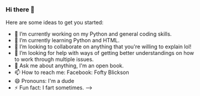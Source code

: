 ### Hi there 👋

Here are some ideas to get you started:

- 🔭 I’m currently working on my Python and general coding skills.
- 🌱 I’m currently learning Python and HTML.
- 👯 I’m looking to collaborate on anything that you're willing to explain lol!
- 🤔 I’m looking for help with ways of getting better understandings on how to work through multiple issues.
- 💬 Ask me about anything, I'm an open book.
- 📫 How to reach me: Facebook: Fofty Blickson
- 😄 Pronouns: I'm a dude
- ⚡ Fun fact: I fart sometimes.
-->

